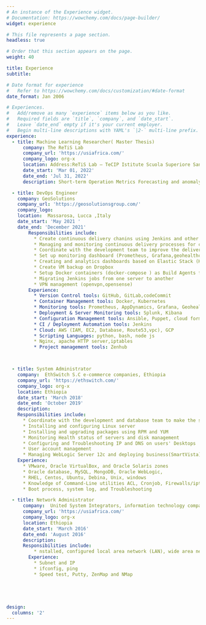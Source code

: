 ```yaml
---
# An instance of the Experience widget.
# Documentation: https://wowchemy.com/docs/page-builder/
widget: experience

# This file represents a page section.
headless: true

# Order that this section appears on the page.
weight: 40

title: Experience
subtitle:

# Date format for experience
#   Refer to https://wowchemy.com/docs/customization/#date-format
date_format: Jan 2006

# Experiences.
#   Add/remove as many `experience` items below as you like.
#   Required fields are `title`, `company`, and `date_start`.
#   Leave `date_end` empty if it's your current employer.
#   Begin multi-line descriptions with YAML's `|2-` multi-line prefix.
experience:
  - title: Machine Learning Researcher( Master Thesis)
      company: The ReTiS Lab
      company_url: 'https://usiafrica.com/'
      company_logo: org-x
      location: Address:ReTiS Lab – TeCIP Istitute Scuola Superiore Sant’Anna
      date_start: 'Mar 01, 2022'
      date_end: 'Jul 31, 2022'
      description: Short-term Operation Metrics Forecasting and anomaly Detection for Virtualized Network Functions

  - title: DevOps Engineer
    company: GeoSolutions
    company_url: 'https://geosolutionsgroup.com/'
    company_logo:
    location:  Massarosa, Lucca ,Italy
    date_start: 'May 2021 '
    date_end: 'December 2021'
        Responsibilities include:
          * Create continuous delivery chanins using Jenkins and other DevOps tools
          * Managing and monitoring continuous delivery processes for clients
          * Coordinate with the development team to improve the delivery process and the robustness of deployments
          * Set up monitoring dashboard (Prometheus, Grafana,geohealthcheck )
          * Creating and analytics dashboards based on Elastic Stack (Kibana, Splunk,AppDynamics )
          * Create VM backup on Dropbox
          * Setup Docker containers (docker-compose ) as Build Agents for Jenkins
          * Migrating Jenkins jobs from one server to another
          * VPN management (openvpn,opensense)
        Experience:
          * Version Control tools: GitHub, GitLab,codeCommit
          * Container Management tools: Docker, Kubernetes
          * Monitoring tools: Prometheus, AppDynamics, Grafana, Geohealthcheck
          * Deployment & Server Monitoring tools: Splunk, Kibana
          * Configuration Management tools: Ansible, Puppet, cloud formation,Terraform
          * CI / Deployment Automation tools: Jenkins
          * Cloud: AWS (IAM, EC2, Database, Route53,vpc), GCP
          * Scripting Languages: python, bash, node js
          * Nginx, apache HTTP server,iptables
          * Project management tools: Zenhub



  - title: System Administrator
    company:  EthSwitch S.C e-commerce companies, Ethiopia
    company_url: 'https://ethswitch.com/'
    company_logo: org-x
    location: Ethiopia
    date_start: 'March 2018'
    date_end: 'October 2019'
    description:
    Responsibilities include:
      * Coordinate with the development and database team to make the system 24/7 available.
      * Installing and configuring Linux server
      * Installing and upgrading packages using RPM and YUM
      * Monitoring Health status of servers and disk management
      * Configuring and Troubleshooting IP and DNS on users' Desktops
      * User account management
      * Managing WebLogic Server 12c and deploying business(SmartVista)
    Experience:
      * VMware, Oracle VirtualBox, and Oracle Solaris zones
      * Oracle database, MySQL, MongoDB, Oracle WebLogic,
      * RHEL, Centos, Ubuntu, Debina, Unix, windows
      * Knowledge of Command-Line utilities ACL, Cronjob, Firewalls/iptables,
      * Boot process, system log, and Troubleshooting

  - title: Network Administrator
      company:  United System Integrators, information technology companies, Ethiopia
      company_url: 'https://usiafrica.com/'
      company_logo: org-x
      location: Ethiopia
      date_start: 'March 2016'
      date_end: 'August 2016'
      description:
      Responsibilities include:
          * nstalled, configured local area network (LAN), wide area network (WAN)and Internet system
        Experience:
          * Subnet and IP
          * ifconfig, ping
          * Speed test, Putty, ZenMap and NMap





design:
  columns: '2'
---
```

